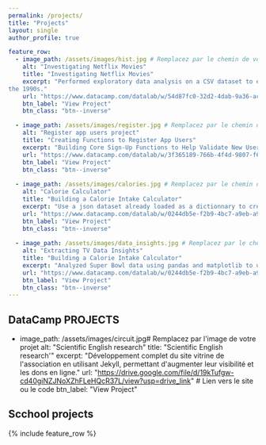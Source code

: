 ```yaml
---
permalink: /projects/
title: "Projects"
layout: single
author_profile: true

feature_row:
  - image_path: /assets/images/hist.jpg # Remplacez par le chemin de votre image
    alt: "Investigating Netflix Movies"
    title: "Investigating Netflix Movies"
    excerpt: "Performed exploratory data analysis on a CSV dataset to explore trends in movies from
the 1990s."
    url: "https://www.datacamp.com/datalab/w/54d87fc0-32d2-4dab-9a36-ac2527552262/edit" # Lien vers votre projet
    btn_label: "View Project"
    btn_class: "btn--inverse"

  - image_path: /assets/images/register.jpg # Remplacez par le chemin de votre image
    alt: "Register app users project"
    title: "Creating Functions to Register App Users"
    excerpt: "Building Core Sign-Up Functions to Help Validate New Users with the functions created in the sub-project [Creating Functions to Register App Users](https://www.datacamp.com/datalab/w/3f365189-766b-4f4d-9807-f63e5e7c5955/edit) "
    url: "https://www.datacamp.com/datalab/w/3f365189-766b-4f4d-9807-f63e5e7c5955/edit" # Lien vers votre projet
    btn_label: "View Project"
    btn_class: "btn--inverse"
    
  - image_path: /assets/images/calories.jpg # Remplacez par le chemin de votre image
    alt: "Calorie Calculator"
    title: "Building a Calorie Intake Calculator"
    excerpt: "Use a json dataset already loaded as a dictionnary to create functions to calculate and display total nutritional values"
    url: "https://www.datacamp.com/datalab/w/0244db5e-f2b9-4bc7-a9eb-a924fb23c52a/edit" # Lien vers votre projet
    btn_label: "View Project"
    btn_class: "btn--inverse"
  
  - image_path: /assets/images/data_insights.jpg # Remplacez par le chemin de votre image
    alt: "Extracting TV Data Insights"
    title: "Building a Calorie Intake Calculator"
    excerpt: "Analyzed Super Bowl data using pandas and matplotlib to uncover insights about viewership, game outcomes, and halftime shows."
    url: "https://www.datacamp.com/datalab/w/0244db5e-f2b9-4bc7-a9eb-a924fb23c52a/edit" # Lien vers votre projet
    btn_label: "View Project"
    btn_class: "btn--inverse"
---
```


## DataCamp PROJECTS

  - image_path: /assets/images/circuit.jpg# Remplacez par l'image de votre projet
    alt: "Scientific English research"
    title: "Scientific English research'"
    excerpt: "Développement complet du site vitrine de l'association en utilisant Jekyll, permettant d'augmenter leur visibilité et les dons en ligne."
    url: "https://drive.google.com/file/d/19kTufgw-cd40giNZJNoXZhFLeHQcR37L/view?usp=drive_link" # Lien vers le site ou le code
    btn_label: "View Project"
## Scchool projects
{% include feature_row %}
  
